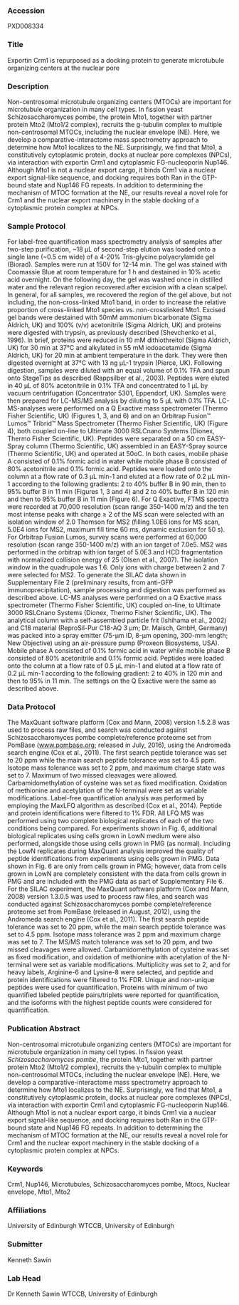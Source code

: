 ### Accession
PXD008334

### Title
Exportin Crm1 is repurposed as a docking protein to generate microtubule organizing centers at the nuclear pore

### Description
Non-centrosomal microtubule organizing centers (MTOCs) are important for microtubule organization in many cell types. In fission yeast Schizosaccharomyces pombe, the protein Mto1, together with partner protein Mto2 (Mto1/2 complex), recruits the g-tubulin complex to multiple non-centrosomal MTOCs, including the nuclear envelope (NE). Here, we develop a comparative-interactome mass spectrometry approach to determine how Mto1 localizes to the NE. Surprisingly, we find that Mto1, a constitutively cytoplasmic protein, docks at nuclear pore complexes (NPCs), via interaction with exportin Crm1 and cytoplasmic FG-nucleoporin Nup146. Although Mto1 is not a nuclear export cargo, it binds Crm1 via a nuclear export signal-like sequence, and docking requires both Ran in the GTP-bound state and Nup146 FG repeats. In addition to determining the mechanism of MTOC formation at the NE, our results reveal a novel role for Crm1 and the nuclear export machinery in the stable docking of a cytoplasmic protein complex at NPCs.

### Sample Protocol
For label-free quantification mass spectrometry analysis of samples after two-step purification, ~18 µL of second-step elution was loaded onto a single lane (~0.5 cm wide) of a 4-20% Tris-glycine polyacrylamide gel (Biorad). Samples were run at 150V for 12-14 min. The gel was stained with Coomassie Blue at room temperature for 1 h and destained in 10% acetic acid overnight. On the following day, the gel was washed once in distilled water and the relevant region recovered after excision with a clean scalpel. In general, for all samples, we recovered the region of the gel above, but not including, the non-cross-linked Mto1 band, in order to increase the relative proportion of cross-linked Mto1 species vs. non-crosslinked Mto1.  Excised gel bands were destained with 50mM ammonium bicarbonate (Sigma Aldrich, UK) and 100% (v/v) acetonitrile (Sigma Aldrich, UK) and proteins were digested with trypsin, as previously described (Shevchenko et al., 1996). In brief, proteins were reduced in 10 mM dithiothreitol (Sigma Aldrich, UK) for 30 min at 37°C and alkylated in 55 mM iodoacetamide (Sigma Aldrich, UK) for 20 min at ambient temperature in the dark. They were then digested overnight at 37°C with 13 ng μL-1 trypsin (Pierce, UK).  Following digestion, samples were diluted with an equal volume of 0.1% TFA and spun onto StageTips as described (Rappsilber et al., 2003). Peptides were eluted in 40 μL of 80% acetonitrile in 0.1% TFA and concentrated to 1 μL by vacuum centrifugation (Concentrator 5301, Eppendorf, UK). Samples were then prepared for LC-MS/MS analysis by diluting to 5 μL with 0.1% TFA. LC-MS-analyses were performed on a Q Exactive mass spectrometer (Thermo Fisher Scientific, UK) (Figures 1, 3, and 6) and on an Orbitrap Fusion™ Lumos™ Tribrid™ Mass Spectrometer (Thermo Fisher Scientific, UK) (Figure 4), both coupled on-line to Ultimate 3000 RSLCnano Systems (Dionex, Thermo Fisher Scientific, UK). Peptides were separated on a 50 cm EASY-Spray column (Thermo Scientific, UK) assembled in an EASY-Spray source (Thermo Scientific, UK) and operated at 50oC. In both cases, mobile phase A consisted of 0.1% formic acid in water while mobile phase B consisted of 80% acetonitrile and 0.1% formic acid. Peptides were loaded onto the column at a flow rate of 0.3 μL min-1 and eluted at a flow rate of 0.2 μL min-1 according to the following gradients: 2 to 40% buffer B in 90 min, then to 95% buffer B in 11 min (Figures 1, 3 and 4) and 2 to 40% buffer B in 120 min and then to 95% buffer B in 11 min (Figure 6). For Q Exactive, FTMS spectra were recorded at 70,000 resolution (scan range 350-1400 m/z) and the ten most intense peaks with charge ≥ 2 of the MS scan were selected with an isolation window of 2.0 Thomson for MS2 (filling 1.0E6 ions for MS scan, 5.0E4 ions for MS2, maximum fill time 60 ms, dynamic exclusion for 50 s). For Orbitrap Fusion Lumos, survey scans were performed at 60,000 resolution (scan range 350-1400 m/z) with an ion target of 7.0e5. MS2 was performed in the orbitrap with ion target of 5.0E3 and HCD fragmentation with normalized collision energy of 25 (Olsen et al., 2007). The isolation window in the quadrupole was 1.6. Only ions with charge between 2 and 7 were selected for MS2.   To generate the SILAC data shown in Supplementary File 2 (preliminary results, from anti-GFP immunoprecipitation), sample processing and digestion was performed as described above. LC-MS analyses were performed on a Q Exactive mass spectrometer (Thermo Fisher Scientific, UK) coupled on-line, to Ultimate 3000 RSLCnano Systems (Dionex, Thermo Fisher Scientific, UK). The analytical column with a self-assembled particle frit (Ishihama et al., 2002) and C18 material (ReproSil-Pur C18-AQ 3 μm; Dr. Maisch, GmbH, Germany) was packed into a spray emitter (75-μm ID, 8-μm opening, 300-mm length; New Objective) using an air-pressure pump (Proxeon Biosystems, USA). Mobile phase A consisted of 0.1% formic acid in water while mobile phase B consisted of 80% acetonitrile and 0.1% formic acid. Peptides were loaded onto the column at a flow rate of 0.5 μL min-1 and eluted at a flow rate of 0.2 μL min-1 according to the following gradient: 2 to 40% in 120 min and then to 95% in 11 min. The settings on the Q Exactive were the same as described above.

### Data Protocol
The MaxQuant software platform (Cox and Mann, 2008) version 1.5.2.8 was used to process raw files, and search was conducted against Schizosaccharomyces pombe complete/reference proteome set from PomBase (www.pombase.org; released in July, 2016), using the Andromeda search engine (Cox et al., 2011). The first search peptide tolerance was set to 20 ppm while the main search peptide tolerance was set to 4.5 ppm. Isotope mass tolerance was set to 2 ppm, and maximum charge state was set to 7. Maximum of two missed cleavages were allowed. Carbamidomethylation of cysteine was set as fixed modification. Oxidation of methionine and acetylation of the N-terminal were set as variable modifications. Label-free quantification analysis was performed by employing the MaxLFQ algorithm as described (Cox et al., 2014). Peptide and protein identifications were filtered to 1% FDR. All LFQ MS was performed using two complete biological replicates of each of the two conditions being compared. For experiments shown in Fig. 6, additional biological replicates using cells grown in LowN medium were also performed, alongside those using cells grown in PMG (as normal). Including the LowN replicates during MaxQuant analysis improved the quality of peptide identifications from experiments using cells grown in PMG. Data shown in Fig. 6 are only from cells grown in PMG; however, data from cells grown in LowN are completely consistent with the data from cells grown in PMG and are included with the PMG data as part of Supplementary File 6.   For the SILAC experiment, the MaxQuant software platform (Cox and Mann, 2008) version 1.3.0.5 was used to process raw files, and search was conducted against Schizosaccharomyces pombe complete/reference proteome set from PomBase (released in August, 2012), using the Andromeda search engine (Cox et al., 2011). The first search peptide tolerance was set to 20 ppm, while the main search peptide tolerance was set to 4.5 ppm. Isotope mass tolerance was 2 ppm and maximum charge was set to 7. The MS/MS match tolerance was set to 20 ppm, and two missed cleavages were allowed. Carbamidomethylation of cysteine was set as fixed modification, and oxidation of methionine with acetylation of the N-terminal were set as variable modifications. Multiplicity was set to 2, and for heavy labels, Arginine-6 and Lysine-8 were selected, and peptide and protein identifications were filtered to 1% FDR. Unique and non-unique peptides were used for quantification. Proteins with minimum of two quantified labeled peptide pairs/triplets were reported for quantification, and the isoforms with the highest peptide counts were considered for quantification.

### Publication Abstract
Non-centrosomal microtubule organizing centers (MTOCs) are important for microtubule organization in many cell types. In fission yeast <i>Schizosaccharomyces pombe</i>, the protein Mto1, together with partner protein Mto2 (Mto1/2 complex), recruits the &#x3b3;-tubulin complex to multiple non-centrosomal MTOCs, including the nuclear envelope (NE). Here, we develop a comparative-interactome mass spectrometry approach to determine how Mto1 localizes to the NE. Surprisingly, we find that Mto1, a constitutively cytoplasmic protein, docks at nuclear pore complexes (NPCs), via interaction with exportin Crm1 and cytoplasmic FG-nucleoporin Nup146. Although Mto1 is not a nuclear export cargo, it binds Crm1 via a nuclear export signal-like sequence, and docking requires both Ran in the GTP-bound state and Nup146 FG repeats. In addition to determining the mechanism of MTOC formation at the NE, our results reveal a novel role for Crm1 and the nuclear export machinery in the stable docking of a cytoplasmic protein complex at NPCs.

### Keywords
Crm1, Nup146, Microtubules, Schizosaccharomyces pombe, Mtocs, Nuclear envelope, Mto1, Mto2

### Affiliations
University of Edinburgh
WTCCB, University of Edinburgh

### Submitter
Kenneth Sawin

### Lab Head
Dr Kenneth Sawin
WTCCB, University of Edinburgh


